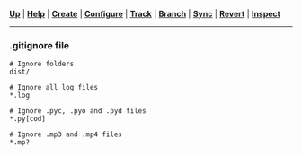 [**Up**](../03-Configure/configure.md) |
[**Help**](../01-Help/help.md) |
[**Create**](../02-Create/create.md) |
[**Configure**](../03-Configure/configure.md) |
[**Track**](../04-Track/track.md) |
[**Branch**](../05-Branch/branch.md) |
[**Sync**](../06-Sync/sync.md) |
[**Revert**](../07-Revert/revert.md) |
[**Inspect**](../08-Inspect/inspect.md)

-------------------------------------------------------------------------------
### .gitignore file

```shell
# Ignore folders
dist/

# Ignore all log files
*.log

# Ignore .pyc, .pyo and .pyd files
*.py[cod]

# Ignore .mp3 and .mp4 files
*.mp?

```


